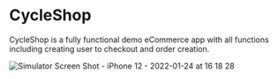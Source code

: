 # CycleShop

CycleShop is a fully functional demo eCommerce app with all functions including creating user to checkout and order creation.




![Simulator Screen Shot - iPhone 12 - 2022-01-24 at 16 18 28](https://user-images.githubusercontent.com/91972798/150811284-7bcaf5e5-1420-47e1-a329-b228e47116bf.png)
